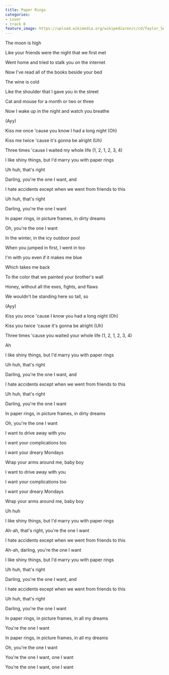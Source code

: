 ```yaml
---
title: Paper Rings
categories:
- Lover
- track 8
feature_image: https://upload.wikimedia.org/wikipedia/en/c/cd/Taylor_Swift_-_Lover.png
--- 
```

The moon is high

Like your friends were the night that we first met

Went home and tried to stalk you on the internet

Now I've read all of the books beside your bed

The wine is cold

Like the shoulder that I gave you in the street

Cat and mouse for a month or two or three

Now I wake up in the night and watch you breathe

(Ayy)

Kiss me once 'cause you know I had a long night (Oh)

Kiss me twice 'cause it's gonna be alright (Uh)

Three times 'cause I waited my whole life (1, 2, 1, 2, 3, 4)

I like shiny things, but I'd marry you with paper rings

Uh huh, that's right

Darling, you're the one I want, and

I hate accidents except when we went from friends to this

Uh huh, that's right

Darling, you're the one I want

In paper rings, in picture frames, in dirty dreams

Oh, you're the one I want

In the winter, in the icy outdoor pool

When you jumped in first, I went in too

I'm with you even if it makes me blue

Which takes me back

To the color that we painted your brother's wall

Honey, without all the exes, fights, and flaws

We wouldn't be standing here so tall, so

(Ayy)

Kiss you once 'cause I know you had a long night (Oh)

Kiss you twice 'cause it's gonna be alright (Uh)

Three times 'cause you waited your whole life (1, 2, 1, 2, 3, 4)

Ah

I like shiny things, but I'd marry you with paper rings

Uh huh, that's right

Darling, you're the one I want, and

I hate accidents except when we went from friends to this

Uh huh, that's right

Darling, you're the one I want

In paper rings, in picture frames, in dirty dreams

Oh, you're the one I want

I want to drive away with you

I want your complications too

I want your dreary Mondays

Wrap your arms around me, baby boy

I want to drive away with you

I want your complications too

I want your dreary Mondays

Wrap your arms around me, baby boy

Uh huh

I like shiny things, but I'd marry you with paper rings

Ah-ah, that's right, you're the one I want

I hate accidents except when we went from friends to this

Ah-ah, darling, you're the one I want

I like shiny things, but I'd marry you with paper rings

Uh huh, that's right

Darling, you're the one I want, and

I hate accidents except when we went from friends to this

Uh huh, that's right

Darling, you're the one I want

In paper rings, in picture frames, in all my dreams

You're the one I want

In paper rings, in picture frames, in all my dreams

Oh, you're the one I want

You're the one I want, one I want

You're the one I want, one I want